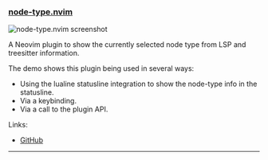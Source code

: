 <h3 id="new-node-type.nvim">
  <a href="#new-node-type.nvim">
    <span class="icon-text">
      <span class="icon">
        <i class="fa-solid fa-book"></i>
      </span>
    </span>
    <span>node-type.nvim</span>
  </a>
</h3>

![node-type.nvim screenshot](https://user-images.githubusercontent.com/226654/216843214-50cace9a-a6dc-4654-aa36-bffc4aba1856.gif)

A Neovim plugin to show the currently selected node type from LSP and treesitter information.

The demo shows this plugin being used in several ways:

- Using the lualine statusline integration to show the node-type info in the statusline.
- Via a keybinding.
- Via a call to the plugin API.

Links:

- [GitHub](https://github.com/roobert/node-type.nvim)

---
